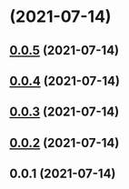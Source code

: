 # [](https://github.com/limaofeng/asany-server/compare/v0.0.5...v) (2021-07-14)



## [0.0.5](https://github.com/limaofeng/asany-server/compare/v0.0.4...v0.0.5) (2021-07-14)



## [0.0.4](https://github.com/limaofeng/asany-server/compare/v0.0.3...v0.0.4) (2021-07-14)



## [0.0.3](https://github.com/limaofeng/asany-server/compare/v0.0.2...v0.0.3) (2021-07-14)



## [0.0.2](https://github.com/limaofeng/asany-server/compare/v0.0.1...v0.0.2) (2021-07-14)



## 0.0.1 (2021-07-14)



